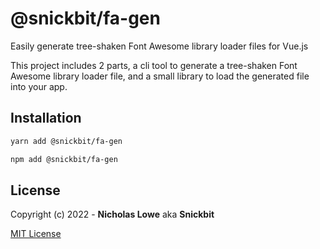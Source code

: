 # @snickbit/fa-gen

Easily generate tree-shaken Font Awesome library loader files for Vue.js

This project includes 2 parts, a cli tool to generate a tree-shaken Font Awesome library loader file, and a small library to load the generated file into your app.

## Installation

```bash
yarn add @snickbit/fa-gen
```

```bash
npm add @snickbit/fa-gen
```

## License

Copyright (c) 2022 - **Nicholas Lowe** aka **Snickbit**

[MIT License](https://github.com/snickbit/fa-gen/blob/main/LICENSE)
